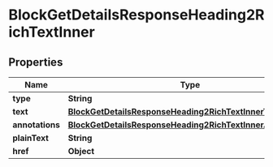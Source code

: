 

# BlockGetDetailsResponseHeading2RichTextInner


## Properties

| Name | Type | Description | Notes |
|------------ | ------------- | ------------- | -------------|
|**type** | **String** |  |  [optional] |
|**text** | [**BlockGetDetailsResponseHeading2RichTextInnerText**](BlockGetDetailsResponseHeading2RichTextInnerText.md) |  |  [optional] |
|**annotations** | [**BlockGetDetailsResponseHeading2RichTextInnerAnnotations**](BlockGetDetailsResponseHeading2RichTextInnerAnnotations.md) |  |  [optional] |
|**plainText** | **String** |  |  [optional] |
|**href** | **Object** |  |  [optional] |



